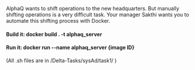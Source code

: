 AlphaQ wants to shift operations to the new headquarters. But manually shifting operations is a very difficult task. Your manager Sakthi wants you to automate this shifting process with Docker.

#### Build it: docker build . -t alphaq_server

#### Run it:   docker run --name alphaq_server {image ID}

(All .sh files are in /Delta-Tasks/sysAd/task1/ )

